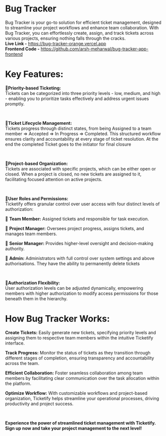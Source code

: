 ﻿# Bug Tracker

Bug Tracker is your go-to solution for efficient ticket management, designed to streamline your project workflows and enhance team collaboration. With Bug Tracker, you can effortlessly create, assign, and track tickets across various projects, ensuring nothing falls through the cracks. 
<br> **Live Link -** https://bug-tracker-orange.vercel.app
<br> **Frontend Code -** https://github.com/arsh-meharwal/bug-tracker-app-frontend


# Key Features:


🥇**Priority-based Ticketing:**<br>
Tickets can be categorized into three priority levels - low, medium, and high - enabling you to prioritize tasks effectively and address urgent issues promptly.

<br>


🥇**Ticket Lifecycle Management:**<br>
Tickets progress through distinct states, from being Assigned to a team member => Accepted => In Progress => Completed. 
This structured workflow ensures clarity and accountability at every stage of ticket resolution. At the end the completed Ticket goes to the initiator for final closure

<br>

🥇**Project-based Organization:**<br>
Tickets are associated with specific projects, which can be either open or closed. When a project is closed, no new tickets are assigned to it, facilitating focused attention on active projects.

<br>

🥇**User Roles and Permissions:**<br>
Ticketify offers granular control over user access with four distinct levels of authorization:

🥈  __Team Member:__ Assigned tickets and responsible for task execution.

🥈  __Project Manager:__ Oversees project progress, assigns tickets, and manages team members.

🥈  __Senior Manager:__ Provides higher-level oversight and decision-making authority.

🥈  __Admin:__ Administrators with full control over system settings and above authorisations. They have the ability to permanently delete tickets

<br>

🥇**Authorization Flexibility:**<br> User authorization levels can be adjusted dynamically, empowering members with higher authorization to modify access permissions for those beneath them in the hierarchy.

# How Bug Tracker Works:


__Create Tickets:__ Easily generate new tickets, specifying priority levels and assigning them to respective team members within the intuitive Ticketify interface.

__Track Progress:__ Monitor the status of tickets as they transition through different stages of completion, ensuring transparency and accountability across the team.

__Efficient Collaboration:__ Foster seamless collaboration among team members by facilitating clear communication over the task allocation within the platform.

__Optimize Workflow:__ With customizable workflows and project-based organization, Ticketify helps streamline your operational processes, driving productivity and project success.

<br>

**Experience the power of streamlined ticket management with Ticketify. Sign up now and take your project management to the next level!**
